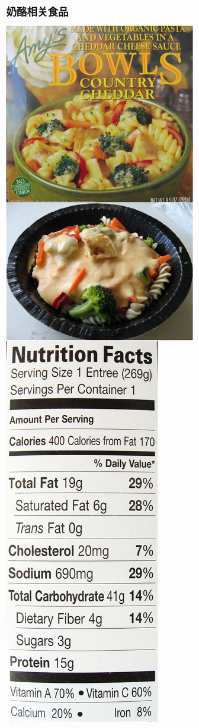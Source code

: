 # 奶酪相关食品

![Amys_CountryCheddarBowls](/images/奶酪相关食品/Amys_CountryCheddarBowls.jpg)
![Amys_CountryCheddarBowls_营养标签](/images/奶酪相关食品/Amys_CountryCheddarBowls_营养标签.jpg)
